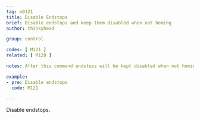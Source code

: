 ```yaml
---
tag: m0121
title: Disable Endstops
brief: Disable endstops and keep them disabled when not homing
author: thinkyhead

group: control

codes: [ M121 ]
related: [ M120 ]

notes: After this command endstops will be kept disabled when not homing. This may have side-effects if using `SD_ABORT_ON_ENDSTOP_HIT`.

example:
- pre: Disable endstops
  code: M121

---
```


Disable endstops.

